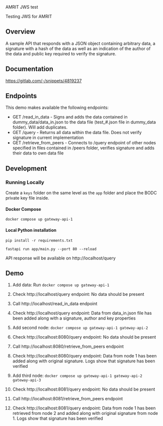 AMRIT JWS test

Testing JWS for AMRIT


## Overview
A sample API that responds with a JSON object containing arbitrary data, 
a signature with a hash of the data as well as an indication of the author of the data and public key
required to verify the signature.

## Documentation
https://gitlab.com/-/snippets/4819237

## Endpoints

This demo makes available the following endpoints:

- GET /read_in_data - Signs and adds the data contained in dummy_data/data_in.json to the data file (test_#.json file in dummy_data folder). Will add duplicates.
- GET /query - Returns all data within the data file. Does not verify signature in current implementation
- GET /retrieve_from_peers - Connects to /query endpoint of other nodes specified in files contained in /peers folder, verifies signature and adds their data to own data file

## Development

### Running Locally

Create a `keys` folder on the same level as the `app` folder and place the BODC private key file inside.

#### Docker Compose

`docker compose up gateway-api-1`

#### Local Python installation

`pip install -r requirements.txt`

`fastapi run app/main.py --port 80 --reload`

API response will be available on http://localhost/query

## Demo

1. Add data: Run `docker compose up gateway-api-1`
2. Check http://localhost/query endpoint: No data should be present
3. Call http://localhost/read_in_data endpoint
4. Check http://localhost/query endpoint: Data from data_in.json file has been added along with a signature, author and key properties


5. Add second node: `docker compose up gateway-api-1 gateway-api-2`
6. Check http://localhost:8080/query endpoint: No data should be present
7. Call http://localhost:8080/retrieve_from_peers endpoint
8. Check http://localhost:8080/query endpoint: Data from node 1 has been added along with original signature. Logs show that signature has been verified


9. Add third node: `docker compose up gateway-api-1 gateway-api-2 gateway-api-3`
10. Check http://localhost:8081/query endpoint: No data should be present
11. Call http://localhost:8081/retrieve_from_peers endpoint
12. Check http://localhost:8081/query endpoint: Data from node 1 has been retrieved from node 2 and added along with original signature from node 1. Logs show that signature has been verified